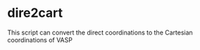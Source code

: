 # dire2cart
This script can convert the direct coordinations to the Cartesian coordinations of VASP 
